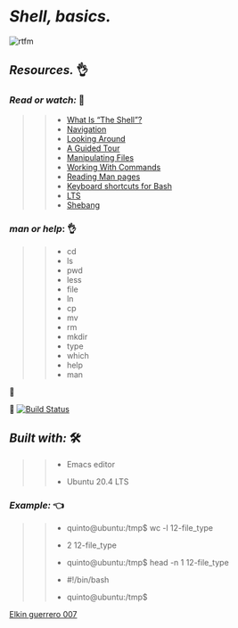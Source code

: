 # **_Shell, basics._**


![rtfm](https://user-images.githubusercontent.com/85587286/160321598-b149394f-c0c6-48ba-97ee-8d08d2f94ee1.png)

## **_Resources._** 👌

### **_Read or watch:_**   📑

>> * [What Is “The Shell”?](http://linuxcommand.org/lc3_lts0010.php)
>> * [Navigation](http://linuxcommand.org/lc3_lts0020.php)
>> * [Looking Around](http://linuxcommand.org/lc3_lts0030.php)
>> * [A Guided Tour](http://linuxcommand.org/lc3_lts0040.php)
>> * [Manipulating Files](http://linuxcommand.org/lc3_lts0050.php)
>> * [Working With Commands](http://linuxcommand.org/lc3_lts0060.php)
>> * [Reading Man pages](http://linuxcommand.org/lc3_man_pages/man1.html)
>> * [Keyboard shortcuts for Bash](https://www.howtogeek.com/howto/ubuntu/keyboard-shortcuts-for-bash-command-shell-for-ubuntu-debian-suse-redhat-linux-etc/)
>> * [LTS](https://wiki.ubuntu.com/LTS)
>> * [Shebang](https://en.wikipedia.org/wiki/Shebang_%28Unix%29)


### **_man or help_:**  👌

>> * cd
>> * ls
>> * pwd
>> * less
>> * file
>> * ln
>> * cp
>> * mv
>> * rm
>> * mkdir
>> * type
>> * which
>> * help
>> * man

🚀  

🚀   [![Build Status](https://travis-ci.org/joemccann/dillinger.svg?branch=master)](http://linuxcommand.org/lc3_lts0040.php)


## *_Built with:_* 🛠️

>> * Emacs editor
>>
>> * Ubuntu 20.4 LTS
  

  
### *_Example:_*  👈


>> * quinto@ubuntu:/tmp$ wc -l 12-file_type
>> 
>>  * 2 12-file_type
>> 
>>  * quinto@ubuntu:/tmp$ head -n 1 12-file_type
>>  
>> * #!/bin/bash
>> 
>> * quinto@ubuntu:/tmp$


[Elkin guerrero 007](https://github.com/elkinguerrero007)


